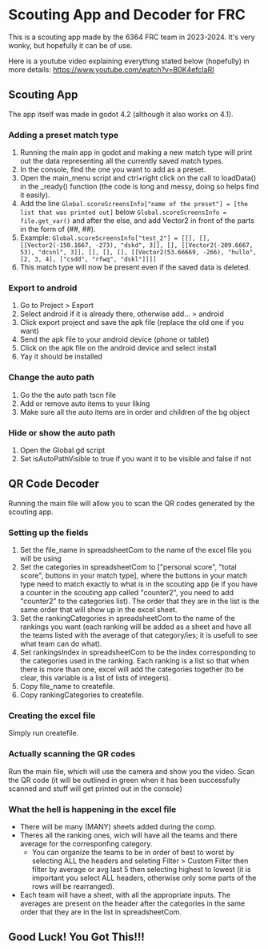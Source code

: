 # Scouting App and Decoder for FRC

This is a scouting app made by the 6364 FRC team in 2023-2024. It's very wonky, but hopefully it can be of use. 

Here is a youtube video explaining everything stated below (hopefully) in more details: https://www.youtube.com/watch?v=B0K4efcIaRI 

## Scouting App
 The app itself was made in godot 4.2 (although it also works on 4.1). 
 ### Adding a preset match type
  1. Running the main app in godot and making a new match type will print out the data representing all the currently saved match types.
  2.  In the console, find the one you want to add as a preset.
  3.   Open the main_menu script and ctrl+right click on the call to loadData() in the _ready() function (the code is long and messy, doing so helps find it easily).
  4.   Add the line ```Global.scoreScreensInfo["name of the preset"] = [the list that was printed out]``` below 	```Global.scoreScreensInfo = file.get_var()``` and after the else, and add Vector2 in front of the parts in the form of (##, ##).
  5.   Example: ```Global.scoreScreensInfo["test_2"] = [[], [], [[Vector2(-150.1667, -273), "dskd", 3]], [], [[Vector2(-209.6667, 53), "dcsnl", 3]], [], [], [], [[Vector2(53.66669, -266), "hullo", [2, 3, 4], ["csdd", "rfwq", "dskl"]]]]```
  6.   This match type will now be present even if the saved data is deleted.

### Export to android
1. Go to Project > Export
2. Select android if it is already there, otherwise add... > android
3. Click export project and save the apk file (replace the old one if you want)
4. Send the apk file to your android device (phone or tablet)
5. Click on the apk file on the android device and select install
6. Yay it should be installed

### Change the auto path
1. Go the the auto path tscn file
2. Add or remove auto items to your liking
3. Make sure all the auto items are in order and children of the bg object

### Hide or show the auto path
1. Open the Global.gd script
2. Set isAutoPathVisible to true if you want it to be visible and false if not

## QR Code Decoder
Running the main file will allow you to scan the QR codes generated by the scouting app.

### Setting up the fields
1. Set the file_name in spreadsheetCom to the name of the excel file you will be using
2. Set the categories in spreadsheetCom to ["personal score", "total score", buttons in your match type], where the buttons in your match type need to match exactly to what is in the scouting app (ie if you have a counter in the scouting app called "counter2", you need to add "counter2" to the categories list). The order that they are in the list is the same order that will show up in the excel sheet.
3. Set the rankingCategories in spreadsheetCom to the name of the rankings you want (each ranking will be added as a sheet and have all the teams listed with the average of that category/ies; it is usefull to see what team can do what).
4. Set rankingsIndex in spreadsheetCom to be the index corresponding to the categories used in the ranking. Each ranking is a list so that when there is more than one, excel will add the categories together (to be clear, this variable is a list of lists of integers).
5. Copy file_name to createfile.
6. Copy rankingCategories to createfile.

### Creating the excel file
Simply run createfile.

### Actually scanning the QR codes
Run the main file, which will use the camera and show you the video. Scan the QR code (it will be outlined in green when it has been successfully scanned and stuff will get printed out in the console)

### What the hell is happening in the excel file
- There will be many (MANY) sheets added during the comp.
- Theres all the ranking ones, wich will have all the teams and there average for the corresponfing category.
  - You can organize the teams to be in order of best to worst by selecting ALL the headers and seleting Filter > Custom Filter then filter by average or avg last 5 then selecting highest to lowest (it is important you select ALL headers, otherwise only some parts of the rows will be rearranged).
- Each team will have a sheet, with all the appropriate inputs. The averages are present on the header after the categories in the same order that they are in the list in spreadsheetCom.

## Good Luck! You Got This!!!
 
